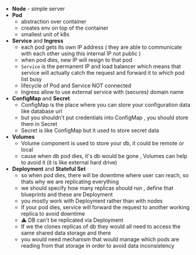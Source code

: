 - **Node** - simple server
- **Pod**   
  -  abstraction over container 
  -  creates env on top of the container
  -  smallest unit of k8s
- **Service** and **Ingress**
  - each pod gets its own IP address ( they are able to communicate with each other using this internal IP not public )
  - when pod dies, new IP will resign to that pod
  - `Service` is the permanent IP and load balancer which means that service will actually catch the request and forward it to which pod list busy 
  - lifecycle of Pod and Service NOT connected
  - Ingress allow to use external service with (secures) domain name 
- **ConfigMap** and **Secret**
  - ConfigMap is the place where you can store your configuration data like database url
  - but you shouldn't put credentials into ConfigMap , you should store them in Secret
  - Secret is like ConfigMap but it used to store secret data
- **Volumes**
  - Volume component is used to store your db, it could be remote or local
  - cause when db pod dies, it's db would be gone , Volumes can help to avoid it (it is like external hard drive)
-  **Deployment** and **Stateful Set**
   - so when pod dies, there will be downtime where user can reach, so thats why we are replicating everything
   - we should specify how many replicas should run , define that blueprints and these are Deployment
   - you mostly work with Deployment rather than with nodes
   - if your pod dies, service will forward the request to another working replica to avoid downtime 
   - :warning: DB can't be replicated via Deployment
   - If we the clones replicas of db they would all need to  access the same shared data storage and there
   - you would need mechanism that would manage which pods are reading from that storage in order to avoid data inconsistency 
